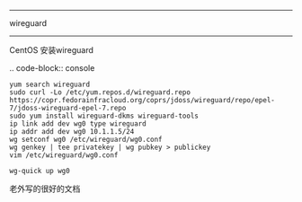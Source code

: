 *******************
wireguard
*******************

CentOS 安装wireguard

.. code-block:: console

    yum search wireguard
    sudo curl -Lo /etc/yum.repos.d/wireguard.repo https://copr.fedorainfracloud.org/coprs/jdoss/wireguard/repo/epel-7/jdoss-wireguard-epel-7.repo
    sudo yum install wireguard-dkms wireguard-tools
    ip link add dev wg0 type wireguard
    ip addr add dev wg0 10.1.1.5/24
    wg setconf wg0 /etc/wireguard/wg0.conf
    wg genkey | tee privatekey | wg pubkey > publickey
    vim /etc/wireguard/wg0.conf

    wg-quick up wg0

老外写的很好的文档


